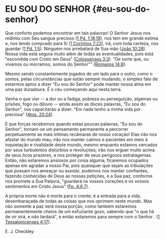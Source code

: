 # EU SOU DO SENHOR {#eu-sou-do-senhor}

Que conforto podemos encontrar em tais palavras! O Senhor Jesus nos redimiu com Seu sangue precioso ([1 Pd. 1:18,19](http://bibliaonline.com.br/acf/1pe/1/18-19)), nos tem em grande estima e, nos tendo comprado para Si ([1 Coríntios 7:23](http://bibliaonline.com.br/acf/1co/7/23)), irá, com toda certeza, nos guardar ([1 Pd. 1:5](http://bibliaonline.com.br/acf/1pe/1/5)). Ninguém nos arrebatará de Sua mão ([João 10:28](http://bibliaonline.com.br/acf/jo/10/28)). Nossa vida está segura muito além de todas as eventualidades, pois está &quot;escondida com Cristo em Deus&quot; ([Colossenses 3:3](http://bibliaonline.com.br/acf/cl/3/3)). &quot;De sorte que, ou vivamos ou morramos, somos do Senhor&quot;&quot; ([Romanos 14:8](http://bibliaonline.com.br/acf/rm/14/8)).

Mesmo sendo constantemente jogados de um lado para o outro, como o somos, pelas circunstâncias que estão sempre mudando, o simples fato de estarmos aptos a dizer &quot;Eu sou do Senhor&quot; pode manter nossa alma em uma paz duradoura. É o céu começando aqui nesta terra.

Venha o que vier -- a dor ou a fadiga, pobreza ou perseguição, algemas ou prisões, fogo ou dilúvio -- ainda assim as doces palavras, &quot;Eu sou do Senhor&quot;, nos capacitarão a dizer: &quot;Em nada tenho a minha vida por preciosa&quot; ([Atos. 20:24](http://bibliaonline.com.br/acf/atos/20/24)).

E que forças recebemos quando estas poucas palavras, &quot;Eu sou do Senhor&quot;, tornam-se um pensamento permanente a percorrer perpetuamente as mais íntimas recâmaras de nosso coração! Elas irão nos afastar do mundo mau; irão nos manter calmos e pacientes em meio à inquietação e rivalidade deste mundo, mesmo enquanto estamos cercados por seus turbulentos distúrbios e revoluções; irão nos erguer muito acima de seus ôcos prazeres, e nos proteger de seus perigosos estratagemas. Então, não estaremos ansiosos por coisa alguma; ficaremos ocupados apenas em agradar a nosso Pai, pois quaisquer que sejam as tribulações que possam nos ameaçar ou assolar, podemos nos manter confiantes, fazendo conhecidas de Deus as nossas petições, e a Sua paz, conforme nos promete a Sua Palavra, &quot;guardará os vossos corações e os vossos sentimentos em Cristo Jesus&quot; ([Fp. 4:6,7](http://bibliaonline.com.br/acf/fp/4/6,7)).

A própria morte não é morte para o crente; é a entrada para a vida, desembaraçada de todas as coisas que nos oprimem neste mundo. Mas não somente a paz será nossa porção, como também estaremos permanentemente cheios de um esfuziante gozo, sabendo que &quot;o que há de vir virá, e não tardará&quot;, e então estaremos para sempre com o Senhor . ([1 Tessalonicenses 4:17](http://bibliaonline.com.br/acf/1ts/4/17)).

E. J. Checkley